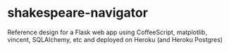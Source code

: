 shakespeare-navigator
=====================

Reference design for a Flask web app using CoffeeScript, matplotlib, vincent, SQLAlchemy, etc and deployed on Heroku (and Heroku Postgres)

